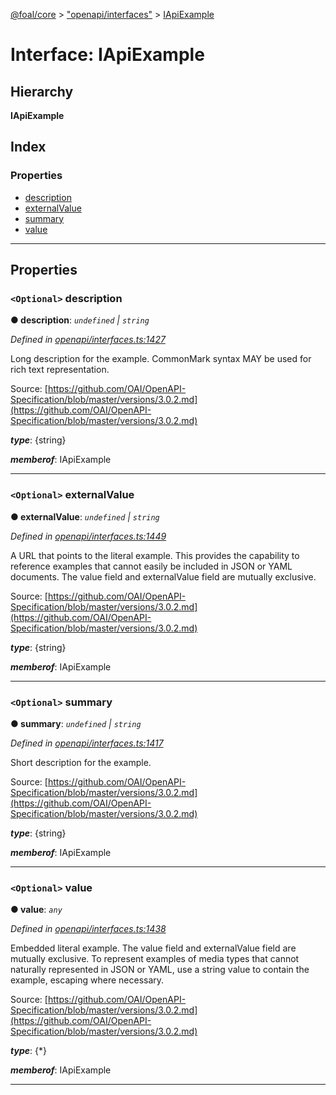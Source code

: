 [@foal/core](../README.md) > ["openapi/interfaces"](../modules/_openapi_interfaces_.md) > [IApiExample](../interfaces/_openapi_interfaces_.iapiexample.md)

# Interface: IApiExample

## Hierarchy

**IApiExample**

## Index

### Properties

* [description](_openapi_interfaces_.iapiexample.md#description)
* [externalValue](_openapi_interfaces_.iapiexample.md#externalvalue)
* [summary](_openapi_interfaces_.iapiexample.md#summary)
* [value](_openapi_interfaces_.iapiexample.md#value)

---

## Properties

<a id="description"></a>

### `<Optional>` description

**● description**: *`undefined` \| `string`*

*Defined in [openapi/interfaces.ts:1427](https://github.com/FoalTS/foal/blob/7934e4d7/packages/core/src/openapi/interfaces.ts#L1427)*

Long description for the example. CommonMark syntax MAY be used for rich text representation.

Source: [https://github.com/OAI/OpenAPI-Specification/blob/master/versions/3.0.2.md](https://github.com/OAI/OpenAPI-Specification/blob/master/versions/3.0.2.md)

*__type__*: {string}

*__memberof__*: IApiExample

___
<a id="externalvalue"></a>

### `<Optional>` externalValue

**● externalValue**: *`undefined` \| `string`*

*Defined in [openapi/interfaces.ts:1449](https://github.com/FoalTS/foal/blob/7934e4d7/packages/core/src/openapi/interfaces.ts#L1449)*

A URL that points to the literal example. This provides the capability to reference examples that cannot easily be included in JSON or YAML documents. The value field and externalValue field are mutually exclusive.

Source: [https://github.com/OAI/OpenAPI-Specification/blob/master/versions/3.0.2.md](https://github.com/OAI/OpenAPI-Specification/blob/master/versions/3.0.2.md)

*__type__*: {string}

*__memberof__*: IApiExample

___
<a id="summary"></a>

### `<Optional>` summary

**● summary**: *`undefined` \| `string`*

*Defined in [openapi/interfaces.ts:1417](https://github.com/FoalTS/foal/blob/7934e4d7/packages/core/src/openapi/interfaces.ts#L1417)*

Short description for the example.

Source: [https://github.com/OAI/OpenAPI-Specification/blob/master/versions/3.0.2.md](https://github.com/OAI/OpenAPI-Specification/blob/master/versions/3.0.2.md)

*__type__*: {string}

*__memberof__*: IApiExample

___
<a id="value"></a>

### `<Optional>` value

**● value**: *`any`*

*Defined in [openapi/interfaces.ts:1438](https://github.com/FoalTS/foal/blob/7934e4d7/packages/core/src/openapi/interfaces.ts#L1438)*

Embedded literal example. The value field and externalValue field are mutually exclusive. To represent examples of media types that cannot naturally represented in JSON or YAML, use a string value to contain the example, escaping where necessary.

Source: [https://github.com/OAI/OpenAPI-Specification/blob/master/versions/3.0.2.md](https://github.com/OAI/OpenAPI-Specification/blob/master/versions/3.0.2.md)

*__type__*: {\*}

*__memberof__*: IApiExample

___

